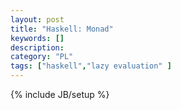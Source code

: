 ```yaml
--- 
layout: post 
title: "Haskell: Monad" 
keywords: [] 
description: 
category: "PL"
tags: ["haskell","lazy evaluation" ] 
--- 
```

{% include JB/setup %}


